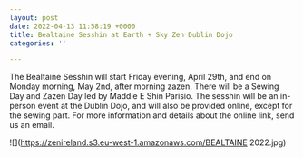 ```yaml
---
layout: post
date: 2022-04-13 11:58:19 +0000
title: Bealtaine Sesshin at Earth + Sky Zen Dublin Dojo
categories: ''

---
```

The Bealtaine Sesshin will start Friday evening, April 29th, and end on Monday morning, May 2nd, after morning zazen. There will be a Sewing Day and Zazen Day led by Maddie E Shin Parisio. The sesshin will be an in-person event at the Dublin Dojo, and will also be provided online, except for the sewing part. For more information and details about the online link, send us an email.

![](https://zenireland.s3.eu-west-1.amazonaws.com/BEALTAINE 2022.jpg)